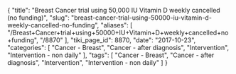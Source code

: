 {
    "title": "Breast Cancer trial using 50,000 IU Vitamin D weekly cancelled (no funding)",
    "slug": "breast-cancer-trial-using-50000-iu-vitamin-d-weekly-cancelled-no-funding",
    "aliases": [
        "/Breast+Cancer+trial+using+50000+IU+Vitamin+D+weekly+cancelled+no+funding",
        "/8870"
    ],
    "tiki_page_id": 8870,
    "date": "2017-10-23",
    "categories": [
        "Cancer - Breast",
        "Cancer - after diagnosis",
        "Intervention",
        "Intervention - non daily"
    ],
    "tags": [
        "Cancer - Breast",
        "Cancer - after diagnosis",
        "Intervention",
        "Intervention - non daily"
    ]
}